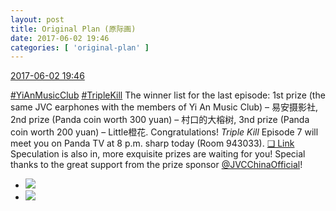```yaml
---
layout: post
title: Original Plan (原际画)
date: 2017-06-02 19:46
categories: [ 'original-plan' ]
---
```


<div class="weibo-info">
  <a href="http://weibo.com/5626539553/F5ZswF7CE">2017-06-02 19:46</a>
</div>

[#YiAnMusicClub](http://weibo.com/p/100808beae2e3e05b17b64f63ebedca39f19b2) [#TripleKill](http://weibo.com/p/100808d614267acb9089db17679bfac43299ac) The winner list for the last episode: 1st prize (the same JVC earphones with the members of Yi An Music Club) – 易安摄影社, 2nd prize (Panda coin worth 300 yuan) – 村口的大榕树, 3nd prize (Panda coin worth 200 yuan) – Little橙花. Congratulations! *Triple Kill* Episode 7 will meet you on Panda TV at 8 p.m. sharp today (Room 943033). [❏ Link](http://www.panda.tv/act/triplekill2017.html) Speculation is also in, more exquisite prizes are waiting for you! Special thanks to the great support from the prize sponsor [@JVCChinaOfficial](http://weibo.com/everio)!

<!-- more -->

<ul class="weibo-pic-list-1">
  <li class="weibo-pic">
    <a href="https://wx4.sinaimg.cn/mw690/0068MnXXgy1fg73inmk1mj30qo0x9wlo.jpg"><img src="https://wx4.sinaimg.cn/thumb150/0068MnXXgy1fg73inmk1mj30qo0x9wlo.jpg" /></a>
  </li>
  <li class="weibo-pic">
    <a href="https://wx3.sinaimg.cn/mw690/0068MnXXgy1fg73imswwxj30qo0qo7bh.jpg"><img src="https://wx3.sinaimg.cn/thumb150/0068MnXXgy1fg73imswwxj30qo0qo7bh.jpg" /></a>
  </li>
</ul>
